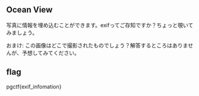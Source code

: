 ## Ocean View
写真に情報を埋め込むことができます。exifってご存知ですか？ちょっと覗いてみましょう。

おまけ: この画像はどこで撮影されたものでしょう？解答するところはありませんが、予想してみてください。

## flag
pgctf{exif_infomation}
